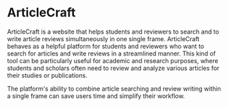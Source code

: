 # ArticleCraft
ArticleCraft is a website that helps students and reviewers to search and to write article reviews simultaneously in one single frame.
ArticleCraft behaves as a helpful platform for students and reviewers who want to search for articles and write reviews in a streamlined manner. This kind of tool can be particularly useful for academic and research purposes, where students and scholars often need to review and analyze various articles for their studies or publications.

The platform's ability to combine article searching and review writing within a single frame can save users time and simplify their workflow. 
